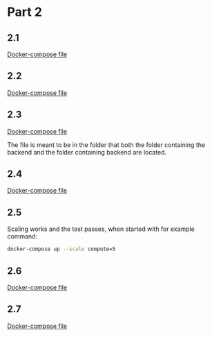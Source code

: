 # Part 2

## 2.1

[Docker-compose file](2-1-docker-compose.yml)

## 2.2

[Docker-compose file](2-2-docker-compose.yml)

## 2.3

[Docker-compose file](2-3-docker-compose.yml)

The file is meant to be in the folder that both the folder containing the backend and the folder containing backend are located.

## 2.4

[Docker-compose file](2-4-docker-compose.yml)

## 2.5

Scaling works and the test passes, when started with for example command:

```bash
docker-compose up --scale compute=5
```

## 2.6

[Docker-compose file](2-6-docker-compose.yml)

## 2.7

[Docker-compose file](2-7-docker-compose.yml)